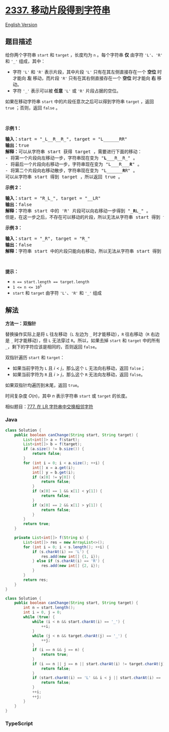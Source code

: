 # [2337. 移动片段得到字符串](https://leetcode.cn/problems/move-pieces-to-obtain-a-string)

[English Version](/solution/2300-2399/2337.Move%20Pieces%20to%20Obtain%20a%20String/README_EN.md)

## 题目描述

<!-- 这里写题目描述 -->

<p>给你两个字符串 <code>start</code> 和 <code>target</code> ，长度均为 <code>n</code> 。每个字符串 <strong>仅</strong> 由字符 <code>'L'</code>、<code>'R'</code> 和 <code>'_'</code> 组成，其中：</p>

<ul>
	<li>字符 <code>'L'</code> 和 <code>'R'</code> 表示片段，其中片段 <code>'L'</code> 只有在其左侧直接存在一个 <strong>空位</strong> 时才能向 <strong>左</strong> 移动，而片段 <code>'R'</code> 只有在其右侧直接存在一个 <strong>空位</strong> 时才能向 <strong>右</strong> 移动。</li>
	<li>字符 <code>'_'</code> 表示可以被 <strong>任意</strong> <code>'L'</code> 或 <code>'R'</code> 片段占据的空位。</li>
</ul>

<p>如果在移动字符串 <code>start</code> 中的片段任意次之后可以得到字符串 <code>target</code> ，返回 <code>true</code> ；否则，返回 <code>false</code> 。</p>

<p>&nbsp;</p>

<p><strong>示例 1：</strong></p>

<pre><strong>输入：</strong>start = "_L__R__R_", target = "L______RR"
<strong>输出：</strong>true
<strong>解释：</strong>可以从字符串 start 获得 target ，需要进行下面的移动：
- 将第一个片段向左移动一步，字符串现在变为 "<strong>L</strong>___R__R_" 。
- 将最后一个片段向右移动一步，字符串现在变为 "L___R___<strong>R</strong>" 。
- 将第二个片段向右移动散步，字符串现在变为 "L______<strong>R</strong>R" 。
可以从字符串 start 得到 target ，所以返回 true 。
</pre>

<p><strong>示例 2：</strong></p>

<pre><strong>输入：</strong>start = "R_L_", target = "__LR"
<strong>输出：</strong>false
<strong>解释：</strong>字符串 start 中的 'R' 片段可以向右移动一步得到 "_<strong>R</strong>L_" 。
但是，在这一步之后，不存在可以移动的片段，所以无法从字符串 start 得到 target 。
</pre>

<p><strong>示例 3：</strong></p>

<pre><strong>输入：</strong>start = "_R", target = "R_"
<strong>输出：</strong>false
<strong>解释：</strong>字符串 start 中的片段只能向右移动，所以无法从字符串 start 得到 target 。</pre>

<p>&nbsp;</p>

<p><strong>提示：</strong></p>

<ul>
	<li><code>n == start.length == target.length</code></li>
	<li><code>1 &lt;= n &lt;= 10<sup>5</sup></code></li>
	<li><code>start</code> 和 <code>target</code> 由字符 <code>'L'</code>、<code>'R'</code> 和 <code>'_'</code> 组成</li>
</ul>

## 解法

**方法一：双指针**

替换操作实际上是将 `L` 往左移动（`L` 左边为 `_` 时才能移动），`R` 往右移动（`R` 右边是 `_` 时才能移动），但 `L` 无法穿过 `R`。所以，如果去掉 `start` 和 `target` 中的所有 `_`，剩下的字符应该是相同的，否则返回 `false`。

双指针遍历 `start` 和 `target`：

-   如果当前字符为 `L` 且 $i\lt j$，那么这个 `L` 无法向右移动，返回 `false`；
-   如果当前字符为 `R` 且 $i\gt j$，那么这个 `R` 无法向左移动，返回 `false`。

如果双指针均遍历到末尾，返回 `true`。

时间复杂度 $O(n)$，其中 $n$ 表示字符串 `start` 或 `target` 的长度。

相似题目：[777. 在 LR 字符串中交换相邻字符](/solution/0700-0799/0777.Swap%20Adjacent%20in%20LR%20String/README.md)

### **Java**

```java
class Solution {
    public boolean canChange(String start, String target) {
        List<int[]> a = f(start);
        List<int[]> b = f(target);
        if (a.size() != b.size()) {
            return false;
        }
        for (int i = 0; i < a.size(); ++i) {
            int[] x = a.get(i);
            int[] y = b.get(i);
            if (x[0] != y[0]) {
                return false;
            }
            if (x[0] == 1 && x[1] < y[1]) {
                return false;
            }
            if (x[0] == 2 && x[1] > y[1]) {
                return false;
            }
        }
        return true;
    }

    private List<int[]> f(String s) {
        List<int[]> res = new ArrayList<>();
        for (int i = 0; i < s.length(); ++i) {
            if (s.charAt(i) == 'L') {
                res.add(new int[] {1, i});
            } else if (s.charAt(i) == 'R') {
                res.add(new int[] {2, i});
            }
        }
        return res;
    }
}
```

```java
class Solution {
    public boolean canChange(String start, String target) {
        int n = start.length();
        int i = 0, j = 0;
        while (true) {
            while (i < n && start.charAt(i) == '_') {
                ++i;
            }
            while (j < n && target.charAt(j) == '_') {
                ++j;
            }
            if (i == n && j == n) {
                return true;
            }
            if (i == n || j == n || start.charAt(i) != target.charAt(j)) {
                return false;
            }
            if (start.charAt(i) == 'L' && i < j || start.charAt(i) == 'R' && i > j) {
                return false;
            }
            ++i;
            ++j;
        }
    }
}
```

### **TypeScript**

